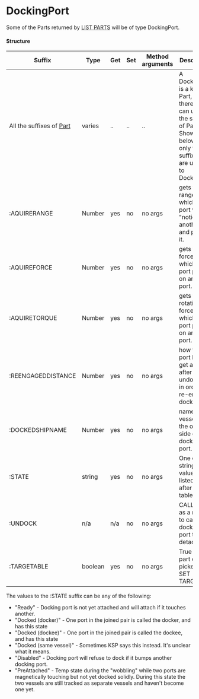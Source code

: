 DockingPort
===========

Some of the Parts returned by [LIST PARTS](../../command/list/index.html#vessel-lists) will be of type DockingPort.

#### Structure

Suffix            | Type      | Get | Set | Method arguments | Description
------------------|-----------|-----|-----|------------------|---------------------------------------------
All the suffixes of [Part](../part/index.html) | varies | .. | .. | .. | A DockingPort is a kind of Part, and therefore can use all the suffixes of Part.  Shown below are only the suffixes that are unique to DockingPort
:AQUIRERANGE      | Number    | yes | no  | no args | gets the range at which the port will "notice" another port and pull on it.
:AQUIREFORCE      | Number    | yes | no  | no args | gets the force with which the port pulls on another port.
:AQUIRETORQUE     | Number    | yes | no  | no args | gets the rotational force with which the port pulls on another port.
:REENGAGEDDISTANCE| Number    | yes | no  | no args | how far the port has to get away after undocking in order to re-enable docking.
:DOCKEDSHIPNAME   | Number    | yes | no  | no args | name of vessel on the other side of the docking port.
:STATE            | string    | yes | no  | no args | One of the string values listed below after the table.
:UNDOCK           | n/a       | n/a | no  | no args | CALL this as a method to cause the docking port to detach.
:TARGETABLE       | boolean | yes | no | no args | True if this part can be picked with SET TARGET TO

The values to the :STATE suffix can be any of the following:

* "Ready" - Docking port is not yet attached and will attach if it touches another. 
* "Docked (docker)" - One port in the joined pair is called the docker, and has this state 
* "Docked (dockee)" - One port in the joined pair is called the dockee, and has this state 
* "Docked (same vessel)" - Sometimes KSP says this instead.  It's unclear what it means. 
* "Disabled" - Docking port will refuse to dock if it bumps another docking port. 
* "PreAttached" - Temp state during the "wobbling" while two ports are magnetically touching but not yet docked solidly.  During this state the two vessels are still tracked as separate vessels and haven't become one yet.</ul>
